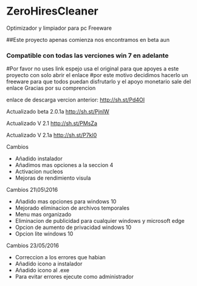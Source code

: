 ﻿# ZeroHiresCleaner
Optimizador y limpiador para pc Freeware

##Este proyecto apenas comienza nos encontramos en beta aun
### Compatible con todas las verciones win 7 en adelante

#Por favor no uses link espejo usa el original para que apoyes a este proyecto con solo abrir el enlace 
#por este motivo decidimos hacerlo un freeware para que todos puedan disfrutarlo y el apoyo monetario sale del enlace Gracias por su comprencion

enlace de descarga vercion anterior: http://sh.st/Pd4OI

Actualizado beta 2.0.1a http://sh.st/PjnlW

Actualizado V 2.1 http://sh.st/PMsZa

Actualizado V 2.1a http://sh.st/P7kl0

Cambios 

+ Añadido instalador
+ Añadimos mas opciones a la seccion 4
+ Activacion nucleos
+ Mejoras de rendimiento visula

Cambios 21\05\2016

+ Añadido mas opciones para windows 10
+ Mejorado eliminacion de archivos temporales
+ Menu mas organizado
+ Eliminacion de publicidad para cualquier windows y microsoft edge
+ Opcion de aumento de privacidad windows 10
+ Opcion lite windows 10

Cambios 23/05/2016
+ Correccion a los errores que habian
+ Añadido icono a instalador
+ Añadido icono al .exe
+ Para evitar errores ejecute como administrador
